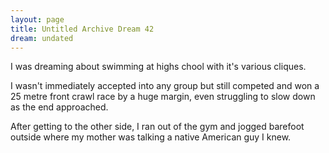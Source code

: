 ```yaml
---
layout: page
title: Untitled Archive Dream 42
dream: undated
---
```


I was dreaming about swimming at highs chool with it's various cliques.

I wasn't immediately accepted into any group but still competed and won a 25 metre front crawl race by a huge margin, even struggling to slow down as the end approached.

After getting to the other side, I ran out of the gym and jogged barefoot outside where my mother was talking a native American guy I knew.
